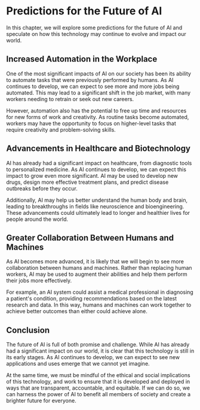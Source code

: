 Predictions for the Future of AI
=========================================================

In this chapter, we will explore some predictions for the future of AI and speculate on how this technology may continue to evolve and impact our world.

Increased Automation in the Workplace
-------------------------------------

One of the most significant impacts of AI on our society has been its ability to automate tasks that were previously performed by humans. As AI continues to develop, we can expect to see more and more jobs being automated. This may lead to a significant shift in the job market, with many workers needing to retrain or seek out new careers.

However, automation also has the potential to free up time and resources for new forms of work and creativity. As routine tasks become automated, workers may have the opportunity to focus on higher-level tasks that require creativity and problem-solving skills.

Advancements in Healthcare and Biotechnology
--------------------------------------------

AI has already had a significant impact on healthcare, from diagnostic tools to personalized medicine. As AI continues to develop, we can expect this impact to grow even more significant. AI may be used to develop new drugs, design more effective treatment plans, and predict disease outbreaks before they occur.

Additionally, AI may help us better understand the human body and brain, leading to breakthroughs in fields like neuroscience and bioengineering. These advancements could ultimately lead to longer and healthier lives for people around the world.

Greater Collaboration Between Humans and Machines
-------------------------------------------------

As AI becomes more advanced, it is likely that we will begin to see more collaboration between humans and machines. Rather than replacing human workers, AI may be used to augment their abilities and help them perform their jobs more effectively.

For example, an AI system could assist a medical professional in diagnosing a patient's condition, providing recommendations based on the latest research and data. In this way, humans and machines can work together to achieve better outcomes than either could achieve alone.

Conclusion
----------

The future of AI is full of both promise and challenge. While AI has already had a significant impact on our world, it is clear that this technology is still in its early stages. As AI continues to develop, we can expect to see new applications and uses emerge that we cannot yet imagine.

At the same time, we must be mindful of the ethical and social implications of this technology, and work to ensure that it is developed and deployed in ways that are transparent, accountable, and equitable. If we can do so, we can harness the power of AI to benefit all members of society and create a brighter future for everyone.
